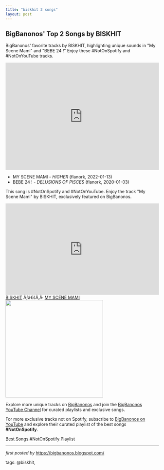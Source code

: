 ```yaml
---
title: "biskhit 2 songs"
layout: post
---
```

<h2>BigBanonos' Top 2 Songs by BISKHIT</h2> <!--Search Description-->
<p>BigBanonos' favorite tracks by BISKHIT, highlighting unique sounds in "My Scene Mami" and "BEBE 24 !" Enjoy these #NotOnSpotify and #NotOnYouTube tracks.</p> <!--Spotify Playlist Embed-->
<iframe allow="autoplay; clipboard-write; encrypted-media; fullscreen; picture-in-picture" allowfullscreen="" frameborder="0" height="352" loading="lazy" src="https://open.spotify.com/embed/playlist/1OpC6OC4i0CtzaSX5yCaho?utm_source=generator" width="100%"></iframe> <!--Song Listings-->
<ul> <li>MY SCENE MAMI - <em>HIGHER</em> (flanork, 2022-01-13)</li> <li>BEBE 24 ! - <em>DELUSIONS OF PISCES</em> (flanork, 2020-01-03)</li>
</ul> <!--Image Placeholder for BISKHIT-->
<p>This song is #NotOnSpotify and #NotOnYouTube. Enjoy the track "My Scene Mami" by BISKHIT, exclusively featured on BigBanonos.</p>
<iframe allow="autoplay" frameborder="no" height="300" scrolling="no" src="https://w.soundcloud.com/player/?url=https%3A//api.soundcloud.com/tracks/1195862386&color=%23ff5500&auto_play=false&hide_related=false&show_comments=true&show_user=true&show_reposts=false&show_teaser=true&visual=true" width="100%"></iframe><divLucida Grande", "Lucida Sans Unicode", "Lucida Sans", Garuda, Verdana, Tahoma, sans-serif; font-size: 10px; font-weight: 100; line-break: anywhere; overflow: hidden; text-overflow: ellipsis; white-space: nowrap; word-break: normal;"><a href="https://soundcloud.com/biskhit" target="_blank" title="BISKHIT">BISKHIT</a> Ãƒâ€šÃ‚Â· <a href="https://soundcloud.com/biskhit/my-scene-mami" target="_blank" title="MY SCENE MAMI">MY SCENE MAMI</a></div> <div class="separator"><a href="https://images.genius.com/03a2413d60294820fccba5c31ce671cb.1000x1000x1.jpg" ><img alt="" border="0" width="320" data-original-height="1000" data-original-width="1000" src="https://images.genius.com/03a2413d60294820fccba5c31ce671cb.1000x1000x1.jpg"/></a></div> <!--Additional Links-->
<p>Explore more unique tracks on <a href="https://bigbanonos.blogspot.com/" target="_blank">BigBanonos</a> and join the <a href="https://www.youtube.com/@BigBanonos" target="_blank">BigBanonos YouTube Channel</a> for curated playlists and exclusive songs.</p>


<!--Subscribe and Playlist Links-->
<div>
    <p>For more exclusive tracks not on Spotify, subscribe to <a href="https://www.youtube.com/@BigBanonos" target="_blank">BigBanonos on YouTube</a> and explore their curated playlist of the best songs <strong>#NotOnSpotify</strong>.</p>
    <p><a href="https://www.youtube.com/playlist?list=PLtuNtuTatqI0kFahUCbtbfenC_ET5O_tr" target="_blank">Best Songs #NotOnSpotify Playlist<br /></a></p></div>

<hr />

<p><em>first posted by</em> <a href="https://bigbanonos.blogspot.com/" rel="noopener" target="_new">https://bigbanonos.blogspot.com/</a></p>

<p>tags: @biskhit,</p>
